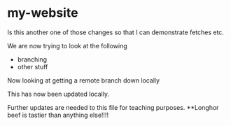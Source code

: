 # my-website
Is this another one of those changes so that I can demonstrate fetches etc.


We are now trying to look at the following

* branching
* other stuff

Now looking at getting a remote branch down locally

This has now been updated locally.

Further updates are needed to this file for teaching purposes.
**Longhor beef is tastier than anything else!!!!
